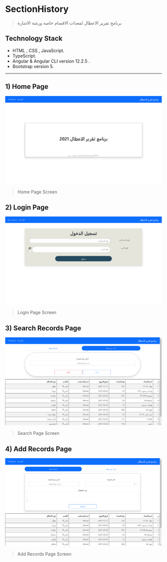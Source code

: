 # SectionHistory

> برنامج تقرير الاعطال لمعدات الاقسام خاصة ورشة الاشارة

## Technology Stack ##
- HTML , CSS , JavaScript.
- TypeScript.
- Angular & Angular CLI version 12.2.5 .
- Bootstrap version 5.

---

## 1) Home Page ##

![Home Page](Screenshots/Screenshot_1.png)
> Home Page Screen

## 2) Login Page ##

![Login Page](Screenshots/Screenshot_2.png)
> Login Page Screen

## 3) Search Records Page ##

![Search Page](Screenshots/Screenshot_3.png)
> Search Page Screen

## 4) Add Records Page ##

![Add Records Page](Screenshots/Screenshot_4.png)
> Add Records Page Screen
